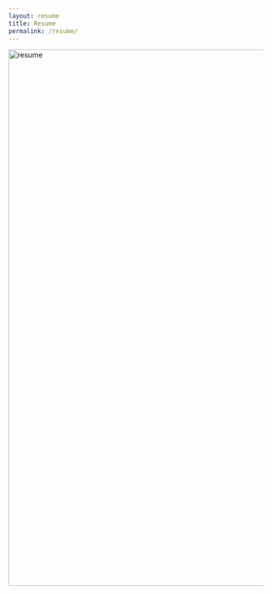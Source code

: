 ```yaml
---
layout: resume
title: Resume
permalink: /resume/
---
```


<img src="http://krcarter.github.io/img/krcarter_resume.png" alt="resume" width="807" height="1059"/>
